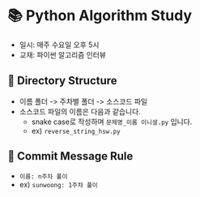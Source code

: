 # 📚 Python Algorithm Study

* 일시: 매주 수요일 오후 5시
* 교재: 파이썬 알고리즘 인터뷰

## 📁 Directory Structure
* 이름 폴더 -> 주차별 폴더 -> 소스코드 파일
* 소스코드 파일의 이름은 다음과 같습니다.
  * snake case로 작성하며 ```문제명_이름 이니셜.py``` 입니다.
  * ex) ```reverse_string_hsw.py```

## 📝 Commit Message Rule
* ```이름: n주차 풀이```
* ex) ```sunwoong: 1주차 풀이```
